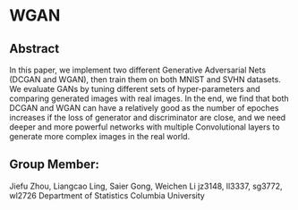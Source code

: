 # WGAN

## Abstract
In this paper, we implement two different Generative Adversarial Nets (DCGAN
and WGAN), then train them on both MNIST and SVHN datasets. We evaluate
GANs by tuning different sets of hyper-parameters and comparing generated
images with real images. In the end, we find that both DCGAN and WGAN can
have a relatively good as the number of epoches increases if the loss of generator
and discriminator are close, and we need deeper and more powerful networks with
multiple Convolutional layers to generate more complex images in the real world.

## Group Member:
Jiefu Zhou, Liangcao Ling, Saier Gong, Weichen Li
jz3148, ll3337, sg3772, wl2726
Department of Statistics
Columbia University
